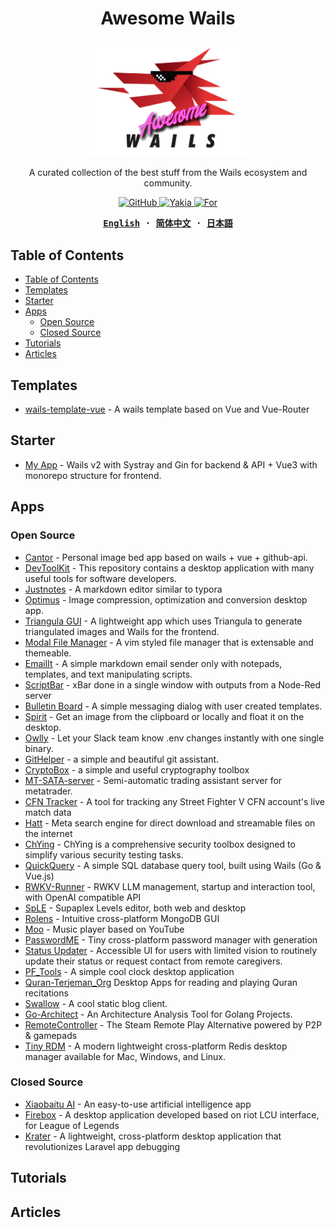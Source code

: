 <h1 align='center'>Awesome Wails</h1>

<p align="center">
   <img src="./assets/images/logo.png" width="50%"/><br/>
</p>

<p align="center">
A curated collection of the best stuff from the Wails ecosystem and community.
</p>

<p align="center">
  <a href="https://github.com/wailsapp/awesome-wails/blob/main/LICENSE">
    <img alt="GitHub" src="https://img.shields.io/github/license/wailsapp/awesome-wails"/>
  </a>
  <a href="https://github.com/misitebao/yakia">
    <img alt="Yakia" src="https://cdn.jsdelivr.net/gh/misitebao/standard-repository@main/assets/badge_flat.svg"/>
  </a>
    <a href="https://github.com/wailsapp/wails">
    <img alt="For" src="https://img.shields.io/badge/For-Wails-brightgreen?style=flat-square&color=ff3c3c"/>
  </a>
</p>

<div align="center">
<strong>
<samp>

[English](README.md) · [简体中文](README.zh-Hans.md) · [日本語](README.ja.md)

</samp>
</strong>
</div>

## Table of Contents

- [Table of Contents](#table-of-contents)
- [Templates](#templates)
- [Starter](#starter)
- [Apps](#apps)
  - [Open Source](#open-source)
  - [Closed Source](#closed-source)
- [Tutorials](#tutorials)
- [Articles](#articles)

## Templates

- [wails-template-vue](https://github.com/misitebao/wails-template-vue) - A wails template based on Vue and Vue-Router

## Starter

- [My App](https://github.com/jinyaoMa/my-app/tree/starter-code) - Wails v2 with Systray and Gin for backend & API + Vue3 with monorepo structure for frontend.

## Apps

### Open Source

- [Cantor](https://github.com/evercyan/cantor) - Personal image bed app based on wails + vue + github-api.
- [DevToolKit](https://github.com/qaware/dev-tool-kit) - This repository contains a desktop application with many useful tools for software developers.
- [Justnotes](https://github.com/justmiles/justnotes) - A markdown editor similar to typora
- [Optimus](https://github.com/Splode/optimus) - Image compression, optimization and conversion desktop app.
- [Triangula GUI](https://github.com/RH12503/triangula-gui) - A lightweight app which uses Triangula to generate triangulated images and Wails for the frontend.
- [Modal File Manager](https://github.com/raguay/ModalFileManager) - A vim styled file manager that is extensable and themeable.
- [EmailIt](https://github.com/raguay/EmailIt) - A simple markdown email sender only with notepads, templates, and text manipulating scripts.
- [ScriptBar](https://github.com/raguay/ScriptBarApp) - xBar done in a single window with outputs from a Node-Red server
- [Bulletin Board](https://github.com/raguay/BulletinBoard) - A simple messaging dialog with user created templates.
- [Spirit](https://github.com/o8x/spirit) - Get an image from the clipboard or locally and float it on the desktop.
- [Owlly](https://github.com/asunlabs/owlly) - Let your Slack team know .env changes instantly with one single binary.
- [GitHelper](https://github.com/xusenlin/git-helper) - a simple and beautiful git assistant.
- [CryptoBox](https://github.com/istommao/CryptoBox) - a simple and useful cryptography toolbox
- [MT-SATA-server](https://github.com/newproplus/MT-SATA-server) - Semi-automatic trading assistant server for metatrader.
- [CFN Tracker](https://github.com/GreenSoap/cfn-tracker) - A tool for tracking any Street Fighter V CFN account's live match data
- [Hatt](https://github.com/FrenchGithubUser/Hatt) - Meta search engine for direct download and streamable files on the internet
- [ChYing](https://github.com/yhy0/ChYing) - ChYing is a comprehensive security toolbox designed to simplify various security testing tasks.
- [QuickQuery](https://github.com/mmghv/QuickQuery) - A simple SQL database query tool, built using Wails (Go & Vue.js)
- [RWKV-Runner](https://github.com/josStorer/RWKV-Runner) - RWKV LLM management, startup and interaction tool, with OpenAI compatible API
- [SpLE](https://github.com/Vovan-VE/supaplex-levels-editor) - Supaplex Levels editor, both web and desktop
- [Rolens](https://github.com/garraflavatra/rolens) - Intuitive cross-platform MongoDB GUI
- [Moo](https://github.com/imf4ll/moo) - Music player based on YouTube
- [PasswordME](https://github.com/avelex/passwordme) - Tiny cross-platform password manager with generation
- [Status Updater](https://github.com/turnkey-commerce/status-updater) - Accessible UI for users with limited vision to routinely update their status or request contact from remote caregivers.
- [PF_Tools](https://github.com/pfinal-nc/wails_pf) - A simple cool clock desktop application
- [Quran-Terjeman_Org](https://github.com/nnttoo/quran-terjemah_org) Desktop Apps for reading and playing Quran recitations
- [Swallow](https://github.com/rangwea/swallow-wails) - A cool static blog client.
- [Go-Architect](https://github.com/go-architect/go-architect) - An Architecture Analysis Tool for Golang Projects.
- [RemoteController](https://github.com/PiterWeb/RemoteController) - The Steam Remote Play Alternative powered by P2P & gamepads
- [Tiny RDM](https://github.com/tiny-craft/tiny-rdm) - A modern lightweight cross-platform Redis desktop manager available for Mac, Windows, and Linux.

### Closed Source

- [Xiaobaitu AI](https://xiaobaituai.com/download) - An easy-to-use artificial intelligence app
- [Firebox](https://gitee.com/fireclub/firebox) - A desktop application developed based on riot LCU interface, for League of Legends
- [Krater](https://moonguard.dev/krater) -  A lightweight, cross-platform desktop application that revolutionizes Laravel app debugging

## Tutorials

## Articles
